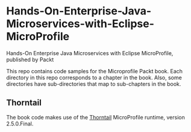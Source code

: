 # Hands-On-Enterprise-Java-Microservices-with-Eclipse-MicroProfile
Hands-On Enterprise Java Microservices with Eclipse MicroProfile, published by Packt

This repo contains code samples for the Microprofile Packt book. Each directory in this repo corresponds to a chapter in the book. Also, some directories have sub-directories that map to sub-chapters in the book.

## Thorntail
The book code makes use of the [Thorntail](https://thorntail.io/) MicroProfile runtime, version 2.5.0.Final.

